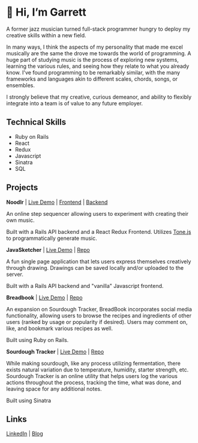 # 👋 Hi, I’m Garrett
A former jazz musician turned full-stack programmer hungry to deploy my creative skills within a new field.

In many ways, I think the aspects of my personality that made me excel musically are the same the drove me towards the world of programming. A huge part of studying music is the process of exploring new systems, learning the various rules, and seeing how they relate to what you already know. I've found programming to be remarkably similar, with the many frameworks and languages akin to different scales, chords, songs, or ensembles.

I strongly believe that my creative, curious demeanor, and ability to flexibly integrate into a team is of value to any future employer.

## Technical Skills
* Ruby on Rails
* React
* Redux
* Javascript
* Sinatra
* SQL

## Projects
**Noodlr** | [Live Demo](https://practical-pare-d3cda2.netlify.app/) | [Frontend](https://github.com/Garrett-Bodley/noodlr-frontend) | [Backend](https://github.com/Garrett-Bodley/noodlr-backend)

An online step sequencer allowing users to experiment with creating their own music.

Built with a Rails API backend and a React Redux Frontend. Utilizes [Tone.js](https://tonejs.github.io/) to programmatically generate music.

**JavaSketcher** | [Live Demo](https://stoic-ride-9fda3f.netlify.app/) | [Repo](https://github.com/Garrett-Bodley/JavaSketcher)

A fun single page application that lets users express themselves creatively through drawing. Drawings can be saved locally and/or uploaded to the server.

Built with a Rails API backend and "vanilla" Javascript frontend.

**Breadbook** | [Live Demo](https://breadbook.herokuapp.com/) | [Repo](https://github.com/Garrett-Bodley/BreadBook)

An expansion on Sourdough Tracker, BreadBook incorporates social media functionality, allowing users to browse the recipes and ingredients of other users (ranked by usage or popularity if desired). Users may comment on, like, and bookmark various recipes as well.

Built using Ruby on Rails.

**Sourdough Tracker** | [Live Demo](https://sourdough-trackr.herokuapp.com/) | [Repo](https://github.com/Garrett-Bodley/sourdough-tracker)

While making sourdough, like any process utilizing fermentation, there exists natural variation due to temperature, humidity, starter strength, etc. Sourdough Tracker is an online utility that helps users log the various actions throughout the process, tracking the time, what was done, and leaving space for any additional notes.

Built using Sinatra

## Links
[LinkedIn](https://www.linkedin.com/in/garrett-bodley/) | [Blog](https://garrett-bodley.medium.com/)
